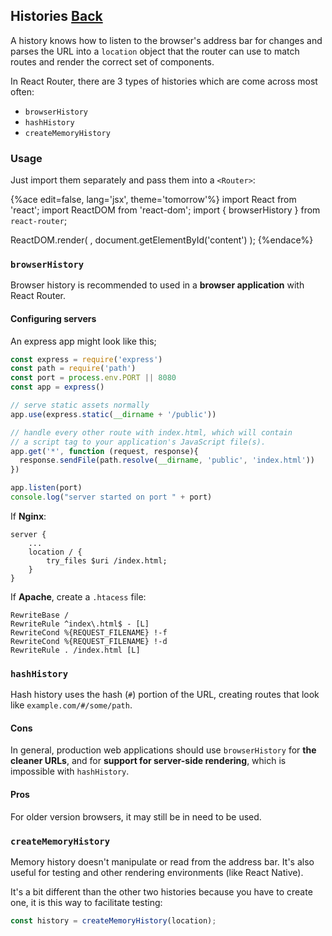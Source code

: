 ## Histories [Back](./../react_router.md)

A history knows how to listen to the browser's address bar for changes and parses the URL into a `location` object that the router can use to match routes and render the correct set of components.

In React Router, there are 3 types of histories which are come across most often:

- `browserHistory`
- `hashHistory`
- `createMemoryHistory`

### Usage

Just import them separately and pass them into a `<Router>`:

{%ace edit=false, lang='jsx', theme='tomorrow'%}
import React from 'react';
import ReactDOM from 'react-dom';
import { browserHistory } from `react-router`;

ReactDOM.render(
    <Router history={browserHistory} routes={routes}></Router>,
    document.getElementById('content')
);
{%endace%}

### `browserHistory`

Browser history is recommended to used in a **browser application** with React Router.

#### Configuring servers

An express app might look like this;

```js
const express = require('express')
const path = require('path')
const port = process.env.PORT || 8080
const app = express()

// serve static assets normally
app.use(express.static(__dirname + '/public'))

// handle every other route with index.html, which will contain
// a script tag to your application's JavaScript file(s).
app.get('*', function (request, response){
  response.sendFile(path.resolve(__dirname, 'public', 'index.html'))
})

app.listen(port)
console.log("server started on port " + port)
```

If **Nginx**:

```
server {
    ...
    location / {
        try_files $uri /index.html;
    }
}
```

If **Apache**, create a `.htacess` file:

```
RewriteBase /
RewriteRule ^index\.html$ - [L]
RewriteCond %{REQUEST_FILENAME} !-f
RewriteCond %{REQUEST_FILENAME} !-d
RewriteRule . /index.html [L]
```

### `hashHistory`

Hash history uses the hash (`#`) portion of the URL, creating routes that look like `example.com/#/some/path`.

#### Cons

In general, production web applications should use `browserHistory` for **the cleaner URLs**, and for **support for server-side rendering**, which is impossible with `hashHistory`.

#### Pros

For older version browsers, it may still be in need to be used.

### `createMemoryHistory`

Memory history doesn't manipulate or read from the address bar. It's also useful for testing and other rendering environments (like React Native).

It's a bit different than the other two histories because you have to create one, it is this way to facilitate testing:

```js
const history = createMemoryHistory(location);
```